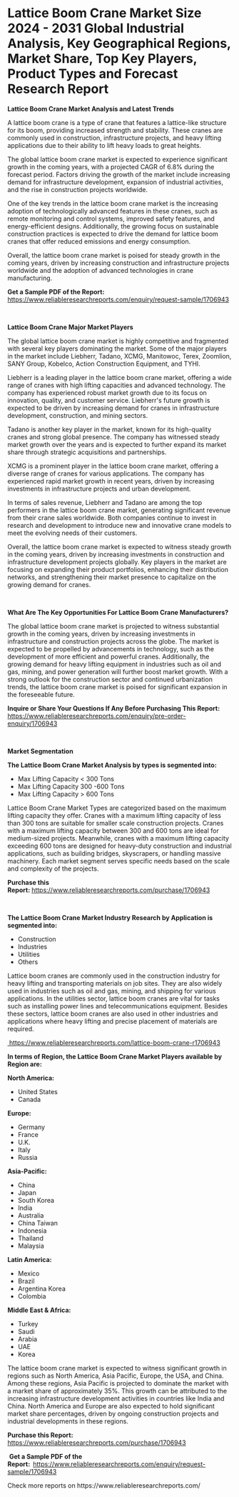 <p><h1>Lattice Boom Crane Market Size 2024 - 2031 Global Industrial Analysis, Key Geographical Regions, Market Share, Top Key Players, Product Types and Forecast Research Report</h1></p><p><strong>Lattice Boom Crane Market Analysis and Latest Trends</strong></p>
<p><p>A lattice boom crane is a type of crane that features a lattice-like structure for its boom, providing increased strength and stability. These cranes are commonly used in construction, infrastructure projects, and heavy lifting applications due to their ability to lift heavy loads to great heights.</p><p>The global lattice boom crane market is expected to experience significant growth in the coming years, with a projected CAGR of 6.8% during the forecast period. Factors driving the growth of the market include increasing demand for infrastructure development, expansion of industrial activities, and the rise in construction projects worldwide.</p><p>One of the key trends in the lattice boom crane market is the increasing adoption of technologically advanced features in these cranes, such as remote monitoring and control systems, improved safety features, and energy-efficient designs. Additionally, the growing focus on sustainable construction practices is expected to drive the demand for lattice boom cranes that offer reduced emissions and energy consumption.</p><p>Overall, the lattice boom crane market is poised for steady growth in the coming years, driven by increasing construction and infrastructure projects worldwide and the adoption of advanced technologies in crane manufacturing.</p></p>
<p><strong>Get a Sample PDF of the Report:&nbsp;</strong> <a href="https://www.reliableresearchreports.com/enquiry/request-sample/1706943">https://www.reliableresearchreports.com/enquiry/request-sample/1706943</a></p>
<p>&nbsp;</p>
<p><strong>Lattice Boom Crane Major Market Players</strong></p>
<p><p>The global lattice boom crane market is highly competitive and fragmented with several key players dominating the market. Some of the major players in the market include Liebherr, Tadano, XCMG, Manitowoc, Terex, Zoomlion, SANY Group, Kobelco, Action Construction Equipment, and TYHI.</p><p>Liebherr is a leading player in the lattice boom crane market, offering a wide range of cranes with high lifting capacities and advanced technology. The company has experienced robust market growth due to its focus on innovation, quality, and customer service. Liebherr's future growth is expected to be driven by increasing demand for cranes in infrastructure development, construction, and mining sectors.</p><p>Tadano is another key player in the market, known for its high-quality cranes and strong global presence. The company has witnessed steady market growth over the years and is expected to further expand its market share through strategic acquisitions and partnerships.</p><p>XCMG is a prominent player in the lattice boom crane market, offering a diverse range of cranes for various applications. The company has experienced rapid market growth in recent years, driven by increasing investments in infrastructure projects and urban development.</p><p>In terms of sales revenue, Liebherr and Tadano are among the top performers in the lattice boom crane market, generating significant revenue from their crane sales worldwide. Both companies continue to invest in research and development to introduce new and innovative crane models to meet the evolving needs of their customers.</p><p>Overall, the lattice boom crane market is expected to witness steady growth in the coming years, driven by increasing investments in construction and infrastructure development projects globally. Key players in the market are focusing on expanding their product portfolios, enhancing their distribution networks, and strengthening their market presence to capitalize on the growing demand for cranes.</p></p>
<p>&nbsp;</p>
<p><strong>What Are The Key Opportunities For Lattice Boom Crane Manufacturers?</strong></p>
<p><p>The global lattice boom crane market is projected to witness substantial growth in the coming years, driven by increasing investments in infrastructure and construction projects across the globe. The market is expected to be propelled by advancements in technology, such as the development of more efficient and powerful cranes. Additionally, the growing demand for heavy lifting equipment in industries such as oil and gas, mining, and power generation will further boost market growth. With a strong outlook for the construction sector and continued urbanization trends, the lattice boom crane market is poised for significant expansion in the foreseeable future.</p></p>
<p><strong>Inquire or Share Your Questions If Any Before Purchasing This Report:</strong> <a href="https://www.reliableresearchreports.com/enquiry/pre-order-enquiry/1706943">https://www.reliableresearchreports.com/enquiry/pre-order-enquiry/1706943</a></p>
<p>&nbsp;</p>
<p><strong>Market Segmentation</strong></p>
<p><strong>The Lattice Boom Crane Market Analysis by types is segmented into:</strong></p>
<p><ul><li>Max Lifting Capacity < 300 Tons</li><li>Max Lifting Capacity 300 -600 Tons</li><li>Max Lifting Capacity > 600 Tons</li></ul></p>
<p><p>Lattice Boom Crane Market Types are categorized based on the maximum lifting capacity they offer. Cranes with a maximum lifting capacity of less than 300 tons are suitable for smaller scale construction projects. Cranes with a maximum lifting capacity between 300 and 600 tons are ideal for medium-sized projects. Meanwhile, cranes with a maximum lifting capacity exceeding 600 tons are designed for heavy-duty construction and industrial applications, such as building bridges, skyscrapers, or handling massive machinery. Each market segment serves specific needs based on the scale and complexity of the projects.</p></p>
<p><strong>Purchase this Report:&nbsp;</strong><a href="https://www.reliableresearchreports.com/purchase/1706943">https://www.reliableresearchreports.com/purchase/1706943</a></p>
<p>&nbsp;</p>
<p><strong>The Lattice Boom Crane Market Industry Research by Application is segmented into:</strong></p>
<p><ul><li>Construction</li><li>Industries</li><li>Utilities</li><li>Others</li></ul></p>
<p><p>Lattice boom cranes are commonly used in the construction industry for heavy lifting and transporting materials on job sites. They are also widely used in industries such as oil and gas, mining, and shipping for various applications. In the utilities sector, lattice boom cranes are vital for tasks such as installing power lines and telecommunications equipment. Besides these sectors, lattice boom cranes are also used in other industries and applications where heavy lifting and precise placement of materials are required.</p></p>
<p><a href="https://www.reliableresearchreports.com/lattice-boom-crane-r1706943">&nbsp;https://www.reliableresearchreports.com/lattice-boom-crane-r1706943</a></p>
<p><strong>In terms of Region, the Lattice Boom Crane Market Players available by Region are:</strong></p>
<p>
    <p> <strong> North America: </strong>
        <ul>
            <li>United States</li>
            <li>Canada</li>
        </ul>
        </p> 
    <p> <strong> Europe: </strong>
        <ul>
            <li>Germany</li>
            <li>France</li>
            <li>U.K.</li>
            <li>Italy</li>
            <li>Russia</li>
        </ul>
        </p> 
    <p> <strong> Asia-Pacific: </strong>
        <ul>
            <li>China</li>
            <li>Japan</li>
            <li>South Korea</li>
            <li>India</li>
            <li>Australia</li>
            <li>China Taiwan</li>
            <li>Indonesia</li>
            <li>Thailand</li>
            <li>Malaysia</li>
        </ul>
        </p> 
    <p> <strong> Latin America: </strong>
        <ul>
            <li>Mexico</li>
            <li>Brazil</li>
            <li>Argentina Korea</li>
            <li>Colombia</li>
        </ul>
        </p> 
    <p> <strong> Middle East & Africa: </strong>
        <ul>
            <li>Turkey</li>
            <li>Saudi</li>
            <li>Arabia</li>
            <li>UAE</li>
            <li>Korea</li>
        </ul>
    </p>
    </p>
<p><p>The lattice boom crane market is expected to witness significant growth in regions such as North America, Asia Pacific, Europe, the USA, and China. Among these regions, Asia Pacific is projected to dominate the market with a market share of approximately 35%. This growth can be attributed to the increasing infrastructure development activities in countries like India and China. North America and Europe are also expected to hold significant market share percentages, driven by ongoing construction projects and industrial developments in these regions.</p></p>
<p><strong>Purchase this Report: </strong><a href="https://www.reliableresearchreports.com/purchase/1706943">https://www.reliableresearchreports.com/purchase/1706943</a></p>
<p>&nbsp;<strong>Get a Sample PDF of the Report:&nbsp;&nbsp;</strong><a href="https://www.reliableresearchreports.com/enquiry/request-sample/1706943">https://www.reliableresearchreports.com/enquiry/request-sample/1706943</a></p>
<p><strong></strong></p>
<p>Check more reports on https://www.reliableresearchreports.com/</p>